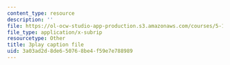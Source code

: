```yaml
---
content_type: resource
description: ''
file: https://ol-ocw-studio-app-production.s3.amazonaws.com/courses/5-111-principles-of-chemical-science-fall-2008/3a03ad2d8de650768be4f59e7e788989_llaa-iEYDLI.vtt
file_type: application/x-subrip
resourcetype: Other
title: 3play caption file
uid: 3a03ad2d-8de6-5076-8be4-f59e7e788989
---
```

